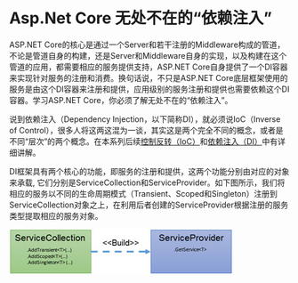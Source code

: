 # Asp.Net Core 无处不在的“依赖注入”

ASP.NET Core的核心是通过一个Server和若干注册的Middleware构成的管道，不论是管道自身的构建，还是Server和Middleware自身的实现，以及构建在这个管道的应用，都需要相应的服务提供支持，ASP.NET Core自身提供了一个DI容器来实现针对服务的注册和消费。换句话说，不只是ASP.NET Core底层框架使用的服务是由这个DI容器来注册和提供，应用级别的服务注册和提供也需要依赖这个DI容器。学习ASP.NET Core，你必须了解无处不在的“依赖注入”。

说到依赖注入（Dependency Injection，以下简称DI），就必须说IoC（Inverse of Control），很多人将这两这混为一谈，其实这是两个完全不同的概念，或者是不同“层次”的两个概念。在本系列后续[控制反转（IoC）](#ioc.md)和[依赖注入（DI）](#di.md)中有详细讲解。

DI框架具有两个核心的功能，即服务的注册和提供，这两个功能分别由对应的对象来承载, 它们分别是ServiceCollection和ServiceProvider。如下图所示，我们将相应的服务以不同的生命周期模式（Transient、Scoped和Singleton）注册到ServiceCollection对象之上，在利用后者创建的ServiceProvider根据注册的服务类型提取相应的服务对象。

![ServiceCollection和ServiceProvider](../img/diintro/collectionbuild2provider.jpg)